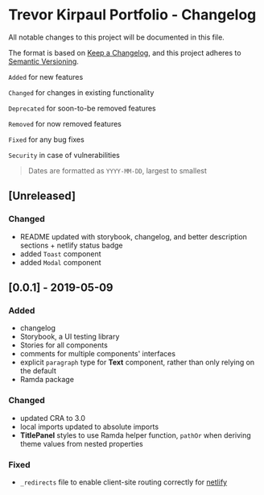 # Trevor Kirpaul Portfolio - Changelog

All notable changes to this project will be documented in this file.

The format is based on [Keep a Changelog](https://keepachangelog.com/en/1.0.0/),
and this project adheres to [Semantic Versioning](https://semver.org/spec/v2.0.0.html).

`Added` for new features

`Changed` for changes in existing functionality

`Deprecated` for soon-to-be removed features

`Removed` for now removed features

`Fixed` for any bug fixes

`Security` in case of vulnerabilities

> Dates are formatted as `YYYY-MM-DD`, largest to smallest

## [Unreleased]

### Changed

- README updated with storybook, changelog, and better description sections + netlify status badge
- added `Toast` component
- added `Modal` component

## [0.0.1] - 2019-05-09

### Added

- changelog
- Storybook, a UI testing library
- Stories for all components
- comments for multiple components' interfaces
- explicit `paragraph` type for **Text** component, rather than only relying on the default
- Ramda package

### Changed

- updated CRA to 3.0
- local imports updated to absolute imports
- **TitlePanel** styles to use Ramda helper function, `pathOr` when deriving theme values from nested properties

### Fixed

- `_redirects` file to enable client-site routing correctly for [netlify](https://www.slightedgecoder.com/2018/12/18/page-not-found-on-netlify-with-react-router/)
